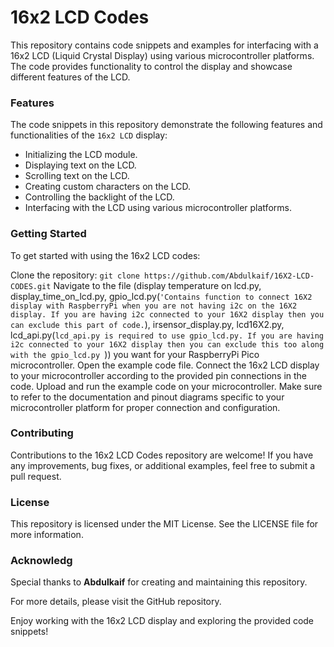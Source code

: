 # 16x2 LCD Codes

This repository contains code snippets and examples for interfacing with a 16x2 LCD (Liquid Crystal Display) using various microcontroller platforms. The code provides functionality to control the display and showcase different features of the LCD.


### Features

The code snippets in this repository demonstrate the following features and functionalities of the ```16x2 LCD``` display:


- Initializing the LCD module.
- Displaying text on the LCD.
- Scrolling text on the LCD.
- Creating custom characters on the LCD.
- Controlling the backlight of the LCD.
- Interfacing with the LCD using various microcontroller platforms.


### Getting Started

To get started with using the 16x2 LCD codes:

Clone the repository: ```git clone https://github.com/Abdulkaif/16X2-LCD-CODES.git```
Navigate to the file (display temperature on lcd.py, display_time_on_lcd.py, gpio_lcd.py(```'Contains function to connect 16X2 display with RaspberryPi when you are not having i2c on the 16X2 display. If you are having i2c connected to your 16X2 display then you can exclude this part of code.```), irsensor_display.py, lcd16X2.py, lcd_api.py(```lcd_api.py is required to use gpio_lcd.py. If you are having i2c connected to your 16X2 display then you can exclude this too along with the gpio_lcd.py ```)) you want for your RaspberryPi Pico microcontroller.
Open the example code file.
Connect the 16x2 LCD display to your microcontroller according to the provided pin connections in the code.
Upload and run the example code on your microcontroller.
Make sure to refer to the documentation and pinout diagrams specific to your microcontroller platform for proper connection and configuration.

### Contributing

Contributions to the 16x2 LCD Codes repository are welcome! If you have any improvements, bug fixes, or additional examples, feel free to submit a pull request.


### License

This repository is licensed under the MIT License. See the LICENSE file for more information.


### Acknowledg

Special thanks to **Abdulkaif** for creating and maintaining this repository.

For more details, please visit the GitHub repository.

Enjoy working with the 16x2 LCD display and exploring the provided code snippets!
